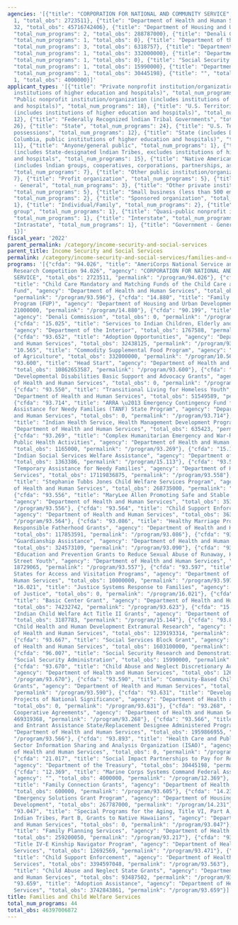```yaml
---
agencies: '[{"title": "CORPORATION FOR NATIONAL AND COMMUNITY SERVICE", "total_num_programs":
  1, "total_obs": 2723511}, {"title": "Department of Health and Human Services", "total_num_programs":
  32, "total_obs": 45716742406}, {"title": "Department of Housing and Urban Development",
  "total_num_programs": 2, "total_obs": 288787000}, {"title": "Denali Commission",
  "total_num_programs": 1, "total_obs": 0}, {"title": "Department of the Interior",
  "total_num_programs": 3, "total_obs": 6318757}, {"title": "Department of Agriculture",
  "total_num_programs": 1, "total_obs": 332000000}, {"title": "Department of Justice",
  "total_num_programs": 1, "total_obs": 0}, {"title": "Social Security Administration",
  "total_num_programs": 1, "total_obs": 15990000}, {"title": "Department of the Treasury",
  "total_num_programs": 1, "total_obs": 30445198}, {"title": "", "total_num_programs":
  1, "total_obs": 4000000}]'
applicant_types: '[{"title": "Private nonprofit institution/organization (includes
  institutions of higher education and hospitals)", "total_num_programs": 16}, {"title":
  "Public nonprofit institution/organization (includes institutions of higher education
  and hospitals)", "total_num_programs": 18}, {"title": "U.S. Territories and possessions
  (includes institutions of higher education and hospitals)", "total_num_programs":
  12}, {"title": "Federally Recognized lndian Tribal Governments", "total_num_programs":
  26}, {"title": "State", "total_num_programs": 24}, {"title": "U.S. Territories and
  possessions", "total_num_programs": 12}, {"title": "State (includes District of
  Columbia, public institutions of higher education and hospitals)", "total_num_programs":
  11}, {"title": "Anyone/general public", "total_num_programs": 1}, {"title": "Local
  (includes State-designated lndian Tribes, excludes institutions of higher education
  and hospitals", "total_num_programs": 15}, {"title": "Native American Organizations
  (includes lndian groups, cooperatives, corporations, partnerships, associations)",
  "total_num_programs": 7}, {"title": "Other public institution/organization", "total_num_programs":
  7}, {"title": "Profit organization", "total_num_programs": 5}, {"title": "Non-Government
  - General", "total_num_programs": 3}, {"title": "Other private institutions/organizations",
  "total_num_programs": 5}, {"title": "Small business (less than 500 employees)",
  "total_num_programs": 2}, {"title": "Sponsored organization", "total_num_programs":
  1}, {"title": "Individual/Family", "total_num_programs": 2}, {"title": "Minority
  group", "total_num_programs": 1}, {"title": "Quasi-public nonprofit institution/organization",
  "total_num_programs": 1}, {"title": "Interstate", "total_num_programs": 1}, {"title":
  "Intrastate", "total_num_programs": 1}, {"title": "Government - General", "total_num_programs":
  1}]'
fiscal_year: '2022'
parent_permalink: /category/income-security-and-social-services
parent_title: Income Security and Social Services
permalink: /category/income-security-and-social-services/families-and-child-welfare-services
programs: '[{"cfda": "94.026", "title": "AmeriCorps National Service and Civic Engagement
  Research Competition 94.026", "agency": "CORPORATION FOR NATIONAL AND COMMUNITY
  SERVICE", "total_obs": 2723511, "permalink": "/program/94.026"}, {"cfda": "93.596",
  "title": "Child Care Mandatory and Matching Funds of the Child Care and Development
  Fund", "agency": "Department of Health and Human Services", "total_obs": 3625974547,
  "permalink": "/program/93.596"}, {"cfda": "14.880", "title": "Family Unification
  Program (FUP)", "agency": "Department of Housing and Urban Development", "total_obs":
  21000000, "permalink": "/program/14.880"}, {"cfda": "90.199", "title": "Shared Services",
  "agency": "Denali Commission", "total_obs": 0, "permalink": "/program/90.199"},
  {"cfda": "15.025", "title": "Services to Indian Children, Elderly and Families",
  "agency": "Department of the Interior", "total_obs": 1767588, "permalink": "/program/15.025"},
  {"cfda": "93.652", "title": "Adoption Opportunities", "agency": "Department of Health
  and Human Services", "total_obs": 32438125, "permalink": "/program/93.652"}, {"cfda":
  "10.565", "title": "Commodity Supplemental Food Program", "agency": "Department
  of Agriculture", "total_obs": 332000000, "permalink": "/program/10.565"}, {"cfda":
  "93.600", "title": "Head Start", "agency": "Department of Health and Human Services",
  "total_obs": 10862653587, "permalink": "/program/93.600"}, {"cfda": "93.630", "title":
  "Developmental Disabilities Basic Support and Advocacy Grants", "agency": "Department
  of Health and Human Services", "total_obs": 0, "permalink": "/program/93.630"},
  {"cfda": "93.550", "title": "Transitional Living for Homeless Youth", "agency":
  "Department of Health and Human Services", "total_obs": 51549589, "permalink": "/program/93.550"},
  {"cfda": "93.714", "title": "ARRA \u2013 Emergency Contingency Fund for Temporary
  Assistance for Needy Families (TANF) State Program", "agency": "Department of Health
  and Human Services", "total_obs": 0, "permalink": "/program/93.714"}, {"cfda": "93.228",
  "title": "Indian Health Service, Health Management Development Program", "agency":
  "Department of Health and Human Services", "total_obs": 635423, "permalink": "/program/93.228"},
  {"cfda": "93.269", "title": "Complex Humanitarian Emergency and War-Related Injury
  Public Health Activities", "agency": "Department of Health and Human Services",
  "total_obs": 1165000, "permalink": "/program/93.269"}, {"cfda": "15.113", "title":
  "Indian Social Services Welfare Assistance", "agency": "Department of the Interior",
  "total_obs": 1363386, "permalink": "/program/15.113"}, {"cfda": "93.558", "title":
  "Temporary Assistance for Needy Families", "agency": "Department of Health and Human
  Services", "total_obs": 17119836875, "permalink": "/program/93.558"}, {"cfda": "93.645",
  "title": "Stephanie Tubbs Jones Child Welfare Services Program", "agency": "Department
  of Health and Human Services", "total_obs": 268735000, "permalink": "/program/93.645"},
  {"cfda": "93.556", "title": "MaryLee Allen Promoting Safe and Stable Families Program",
  "agency": "Department of Health and Human Services", "total_obs": 351746197, "permalink":
  "/program/93.556"}, {"cfda": "93.564", "title": "Child Support Enforcement Research",
  "agency": "Department of Health and Human Services", "total_obs": 3638381, "permalink":
  "/program/93.564"}, {"cfda": "93.086", "title": "Healthy Marriage Promotion and
  Responsible Fatherhood Grants", "agency": "Department of Health and Human Services",
  "total_obs": 117853591, "permalink": "/program/93.086"}, {"cfda": "93.090", "title":
  "Guardianship Assistance", "agency": "Department of Health and Human Services",
  "total_obs": 324573109, "permalink": "/program/93.090"}, {"cfda": "93.557", "title":
  "Education and Prevention Grants to Reduce Sexual Abuse of Runaway, Homeless and
  Street Youth", "agency": "Department of Health and Human Services", "total_obs":
  18729065, "permalink": "/program/93.557"}, {"cfda": "93.597", "title": "Grants to
  States for Access and Visitation Programs", "agency": "Department of Health and
  Human Services", "total_obs": 10000000, "permalink": "/program/93.597"}, {"cfda":
  "16.021", "title": "Justice Systems Response to Families", "agency": "Department
  of Justice", "total_obs": 0, "permalink": "/program/16.021"}, {"cfda": "93.623",
  "title": "Basic Center Grant", "agency": "Department of Health and Human Services",
  "total_obs": 74232742, "permalink": "/program/93.623"}, {"cfda": "15.144", "title":
  "Indian Child Welfare Act Title II Grants", "agency": "Department of the Interior",
  "total_obs": 3187783, "permalink": "/program/15.144"}, {"cfda": "93.865", "title":
  "Child Health and Human Development Extramural Research", "agency": "Department
  of Health and Human Services", "total_obs": 1239193314, "permalink": "/program/93.865"},
  {"cfda": "93.667", "title": "Social Services Block Grant", "agency": "Department
  of Health and Human Services", "total_obs": 1603100000, "permalink": "/program/93.667"},
  {"cfda": "96.007", "title": "Social Security Research and Demonstration", "agency":
  "Social Security Administration", "total_obs": 15990000, "permalink": "/program/96.007"},
  {"cfda": "93.670", "title": "Child Abuse and Neglect Discretionary Activities",
  "agency": "Department of Health and Human Services", "total_obs": 12669507, "permalink":
  "/program/93.670"}, {"cfda": "93.590", "title": "Community-Based Child Abuse Prevention
  Grants", "agency": "Department of Health and Human Services", "total_obs": 65411001,
  "permalink": "/program/93.590"}, {"cfda": "93.631", "title": "Developmental Disabilities
  Projects of National Significance", "agency": "Department of Health and Human Services",
  "total_obs": 0, "permalink": "/program/93.631"}, {"cfda": "93.268", "title": "Immunization
  Cooperative Agreements", "agency": "Department of Health and Human Services", "total_obs":
  469319368, "permalink": "/program/93.268"}, {"cfda": "93.566", "title": "Refugee
  and Entrant Assistance State/Replacement Designee Administered Programs", "agency":
  "Department of Health and Human Services", "total_obs": 1959866955, "permalink":
  "/program/93.566"}, {"cfda": "93.893", "title": "Health Care and Public Health (HPH)
  Sector Information Sharing and Analysis Organization (ISAO)", "agency": "Department
  of Health and Human Services", "total_obs": 0, "permalink": "/program/93.893"},
  {"cfda": "21.017", "title": "Social Impact Partnerships to Pay for Results Act (SIPPRA)",
  "agency": "Department of the Treasury", "total_obs": 30445198, "permalink": "/program/21.017"},
  {"cfda": "12.369", "title": "Marine Corps Systems Command Federal Assistance Program",
  "agency": "", "total_obs": 4000000, "permalink": "/program/12.369"}, {"cfda": "93.605",
  "title": "Family Connection Grants", "agency": "Department of Health and Human Services",
  "total_obs": 600000, "permalink": "/program/93.605"}, {"cfda": "14.231", "title":
  "Emergency Solutions Grant Program", "agency": "Department of Housing and Urban
  Development", "total_obs": 267787000, "permalink": "/program/14.231"}, {"cfda":
  "93.047", "title": "Special Programs for the Aging, Title VI, Part A, Grants to
  Indian Tribes, Part B, Grants to Native Hawaiians", "agency": "Department of Health
  and Human Services", "total_obs": 0, "permalink": "/program/93.047"}, {"cfda": "93.217",
  "title": "Family Planning Services", "agency": "Department of Health and Human Services",
  "total_obs": 259200050, "permalink": "/program/93.217"}, {"cfda": "93.471", "title":
  "Title IV-E Kinship Navigator Program", "agency": "Department of Health and Human
  Services", "total_obs": 12692569, "permalink": "/program/93.471"}, {"cfda": "93.563",
  "title": "Child Support Enforcement", "agency": "Department of Health and Human
  Services", "total_obs": 3394597048, "permalink": "/program/93.563"}, {"cfda": "93.669",
  "title": "Child Abuse and Neglect State Grants", "agency": "Department of Health
  and Human Services", "total_obs": 93487502, "permalink": "/program/93.669"}, {"cfda":
  "93.659", "title": "Adoption Assistance", "agency": "Department of Health and Human
  Services", "total_obs": 3742843861, "permalink": "/program/93.659"}]'
title: Families and Child Welfare Services
total_num_programs: 44
total_obs: 46397006872
---
```

